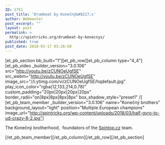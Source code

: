 ```yaml
---
ID: 1751
post_title: 'Drumbeat by Konečný&#8217;s'
author: Webmaster
post_excerpt: ""
layout: post
permalink: >
  http://spintricks.org/drumbeat-by-konecnys/
published: true
post_date: 2018-03-17 03:26:50
---
```

[et_pb_section bb_built="1"][et_pb_row][et_pb_column type="4_4"][et_pb_video _builder_version="3.0.106" src="http://youtu.be/zCUNOeUgfSE" src_webm="http://youtu.be/zCUNOeUgfSE" image_src="//i.ytimg.com/vi/zCUNOeUgfSE/hqdefault.jpg" play_icon_color="rgba(12,133,214,0.78)" custom_padding="20px|20px|20px|20px" border_radii="on|8px|8px|8px|8px" box_shadow_style="preset1" /][et_pb_team_member _builder_version="3.0.106" name="Konečný brothers" background_layout="light" position="Multiple European champions" image_url="http://spintricks.org/wp-content/uploads/2018/03/half-gyro-to-ud-crazy-8-2.jpg"]

The Konečný brotherhood,  foundators of the <a href="http://spintop.cz">Spintop.cz</a> team.

[/et_pb_team_member][/et_pb_column][/et_pb_row][/et_pb_section]